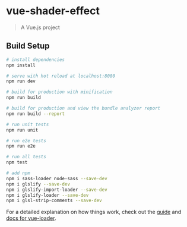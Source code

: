 # vue-shader-effect

> A Vue.js project

## Build Setup

``` bash
# install dependencies
npm install

# serve with hot reload at localhost:8080
npm run dev

# build for production with minification
npm run build

# build for production and view the bundle analyzer report
npm run build --report

# run unit tests
npm run unit

# run e2e tests
npm run e2e

# run all tests
npm test

# add npm
npm i sass-loader node-sass --save-dev
npm i glslify --save-dev
npm i glslify-import-loader --save-dev
npm i glslify-loader --save-dev
npm i glsl-strip-comments --save-dev
```

For a detailed explanation on how things work, check out the [guide](http://vuejs-templates.github.io/webpack/) and [docs for vue-loader](http://vuejs.github.io/vue-loader).
